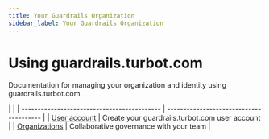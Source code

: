 ```yaml
---
title: Your Guardrails Organization
sidebar_label: Your Guardrails Organization
---
```


# Using guardrails.turbot.com

Documentation for managing your organization and identity using guardrails.turbot.com.

|                                             |
| ------------------------------------------- | --------------------------------------- |
| [User account](your-guardrails-org/user) | Create your guardrails.turbot.com user account     |
| [Organizations](your-guardrails-org/organizations) | Collaborative governance with your team |
